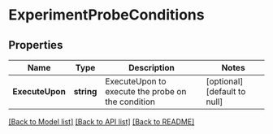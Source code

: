 # ExperimentProbeConditions

## Properties
Name | Type | Description | Notes
------------ | ------------- | ------------- | -------------
**ExecuteUpon** | **string** | ExecuteUpon to execute the probe on the condition | [optional] [default to null]

[[Back to Model list]](../README.md#documentation-for-models) [[Back to API list]](../README.md#documentation-for-api-endpoints) [[Back to README]](../README.md)

